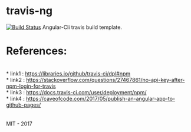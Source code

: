 
# travis-ng 
[![Build Status](https://travis-ci.org/NajlaBioinfo/travis-ng.svg?branch=master)](https://travis-ci.org/NajlaBioinfo/travis-ng)
Angular-Cli travis build template.<br>

# References:<br>
<br>
* link1 : <a href="https://libraries.io/github/travis-ci/dpl#npm">https://libraries.io/github/travis-ci/dpl#npm</a><br>
* link2 : <a href="https://stackoverflow.com/questions/27467861/no-api-key-after-npm-login-for-travis">https://stackoverflow.com/questions/27467861/no-api-key-after-npm-login-for-travis</a><br>
* link3 : <a href="https://docs.travis-ci.com/user/deployment/npm/">https://docs.travis-ci.com/user/deployment/npm/</a><br>
* link4 : <a href="https://caveofcode.com/2017/05/publish-an-angular-app-to-github-pages/">https://caveofcode.com/2017/05/publish-an-angular-app-to-github-pages/</a><br>

<br>
<br>
MIT - 2017
